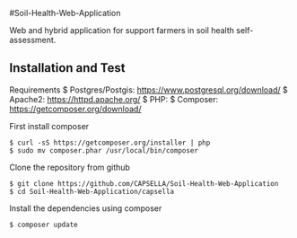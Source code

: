 #Soil-Health-Web-Application

Web and hybrid application for support farmers in soil health self-assessment.

Installation and Test
---------------

Requirements
	$ Postgres/Postgis: https://www.postgresql.org/download/
	$ Apache2: https://httpd.apache.org/
	$ PHP:
	$ Composer: https://getcomposer.org/download/

First install composer

	$ curl -sS https://getcomposer.org/installer | php
	$ sudo mv composer.phar /usr/local/bin/composer

Clone the repository from github

	$ git clone https://github.com/CAPSELLA/Soil-Health-Web-Application
	$ cd Soil-Health-Web-Application/capsella

Install the dependencies using composer

	$ composer update
